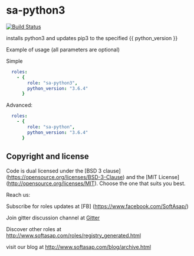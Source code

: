 sa-python3
==========

[![Build Status](https://travis-ci.org/softasap/sa-python3.svg?branch=master)](https://travis-ci.org/softasap/sa-python3)

installs python3 and updates pip3 to the specified {{ python_version }}

Example of usage (all parameters are optional)

Simple

```YAML
  roles:
    - {
        role: "sa-python3",
        python_version: "3.6.4"
      }
```

Advanced:

```YAML
  roles:
    - {
        role: "sa-python",
        python_version: "3.6.4"
      }
```

Copyright and license
---------------------

Code is dual licensed under the [BSD 3 clause] (https://opensource.org/licenses/BSD-3-Clause) and the [MIT License] (http://opensource.org/licenses/MIT). Choose the one that suits you best.

Reach us:

Subscribe for roles updates at [FB] (https://www.facebook.com/SoftAsap/)

Join gitter discussion channel at [Gitter](https://gitter.im/softasap)

Discover other roles at  http://www.softasap.com/roles/registry_generated.html

visit our blog at http://www.softasap.com/blog/archive.html
